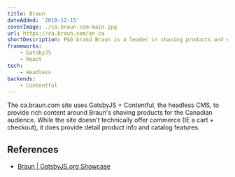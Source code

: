 ```yaml
---
title: Braun
dateAdded: '2018-12-15'
coverImage: ./ca.braun.com-main.jpg
url: https://ca.braun.com/en-ca
shortDescription: P&G brand Braun is a leader in shaving products and electric razors.
frameworks:
    - GatsbyJS
    - React
tech:
    - Headless
backends:
    - Contentful    
---
```


The ca.braun.com site uses GatsbyJS + Contentful, the headless CMS, to provide rich content around Braun's shaving products for the Canadian audience.  While the site doesn't technically offer commerce (IE a cart + checkout), it does provide detail product info and catalog features.

## References

* [Braun | GatsbyJS.org Showcase](https://www.gatsbyjs.org/showcase/ca.braun.comen-ca)

